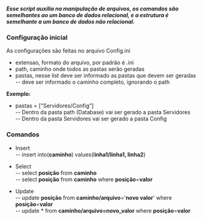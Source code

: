 ##### Esse script auxilia na manipulação de arquivos, os comandos são semelhantes ao um banco de dados relacional, e a estrutura é semelhante a um banco de dados não relacional.

### Configuração inicial
As configurações são feitas no arquivo Config.ini
- extensao, formato do arquivo, por padrão é .ini
- path, caminho onde todos as pastas serão geradas
- pastas, nesse list deve ser informado as pastas que devem ser geradas<br>
-- deve ser informado o caminho completo, ignorando o path
 
**Exemplo:**
- pastas = ["Servidores/Config"]<br>
 -- Dentro da pasta path (Database) vai ser gerado a pasta Servidores<br>
 -- Dentro da pasta Servidores vai ser gerado a pasta Config<br>


### Comandos
- Insert<br>
 -- insert into(**caminho**) values(l**inha1/linha1, linha2**)<br>

- Select<br>
 -- select **posição** from **caminho**<br>
 -- select **posição** from **caminho** where **posição**=**valor**<br>

- Update<br>
 -- update **posição** from **caminho/arquivo**='**novo valor**' where **posição**=**valor**<br>
 -- update *  from **caminho/arquivo=novo_valor** where **posição**=**valor**<br>